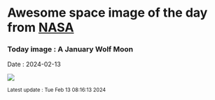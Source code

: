 
# Awesome space image of the day from [NASA](https://api.nasa.gov/)

### Today image : A January Wolf Moon
Date : 2024-02-13

![](https://apod.nasa.gov/apod/image/2402/WolfMoon_Zegarski_960.jpg)

<small>Latest update : Tue Feb 13 08:16:13 2024</small>
        